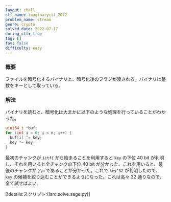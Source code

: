 ```yaml
---
layout: chall
ctf_name: imaginaryctf_2022
problem_name: stream
genre: crypto
solved_date: 2022-07-17
during_ctf: true
tag: []
fav: false
difficulty: easy
---
```


### 概要

ファイルを暗号化するバイナリと、暗号化後のフラグが渡される。バイナリは整数をキーとして取っている。

### 解法

バイナリを読むと、暗号化は大まかに以下のような処理を行っていることがわかった。

```c
uint64_t *buf;
for (int i = 0; i < n; i++) {
  buf[i] ^= key;
  key *= key;
}
```

最初のチャンクが `ictf{` から始まることを利用すると `key` の下位 40 bit が判明し、それを用いると全チャンクの下位 40 bit が分かった。これを用いると、最後のチャンクが `}\n` であることが分かった。これで `key^32` が判明したので、`key` の候補を絞り込むことができるようになった。これは高々 32 通りなので、全て試せばよい。

[!details:スクリプト:(!src:solve.sage:py)]
